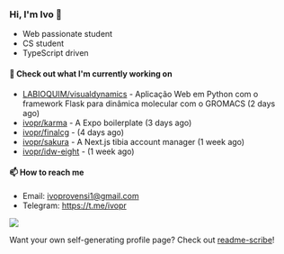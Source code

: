 ### Hi, I'm Ivo 👋

* Web passionate student
* CS student
* TypeScript driven

#### 👷 Check out what I'm currently working on

- [LABIOQUIM/visualdynamics](https://github.com/LABIOQUIM/visualdynamics) - Aplicação Web em Python com o framework Flask para dinâmica molecular com o GROMACS (2 days ago)
- [ivopr/karma](https://github.com/ivopr/karma) - A Expo boilerplate (3 days ago)
- [ivopr/finalcg](https://github.com/ivopr/finalcg) -  (4 days ago)
- [ivopr/sakura](https://github.com/ivopr/sakura) - A Next.js tibia account manager (1 week ago)
- [ivopr/idw-eight](https://github.com/ivopr/idw-eight) -  (1 week ago)

#### 📫 How to reach me

- Email: [ivoprovensi1@gmail.com](mailto://ivoprovensi1@gmail.com)
- Telegram: https://t.me/ivopr

![](https://github-readme-stats.vercel.app/api/top-langs/?username=ivopr&layout=compact&theme=react)

Want your own self-generating profile page? Check out [readme-scribe](https://github.com/muesli/readme-scribe)!
